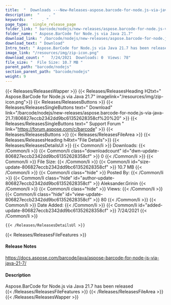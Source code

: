 ```yaml
---
title:  "  Downloads ---New-Releases-aspose.barcode-for-node.js-via-java-21.7 . " 
description:  "    . " 
keywords:  "    . " 
page_type:  single_release_page
folder_link: " barcode/nodejs/new-releases/aspose.barcode-for-node.js-via-java-21.7/"
folder_name: " Aspose.BarCode for Node.js via Java 21.7"
download_link: " /barcode/nodejs/new-releases/aspose.barcode-for-node.js-via-java-21.7/806827eccb2342dd9bc61352628358cf"
download_text: " Download"
Intro_text: " Aspose.BarCode for Node.js via Java 21.7 has been released"
image_link: "/resources/img/zip-icon.png"
download_count: "   7/24/2021  Downloads: 0  Views: 78"
file_size: "  File Size: 10.7 MB "
parent_path: "barcode/nodejs"
section_parent_path: "barcode/nodejs"
weight: 9 
---
```


{{< Releases/ReleasesWapper >}}
  {{< Releases/ReleasesHeading H2txt=" Aspose.BarCode for Node.js via Java 21.7" imagelink="/resources/img/zip-icon.png">}}
  {{< Releases/ReleasesButtons >}}
    {{< Releases/ReleasesSingleButtons text=" Download" link="/barcode/nodejs/new-releases/aspose.barcode-for-node.js-via-java-21.7/806827eccb2342dd9bc61352628358cf%20%20" >}}
    {{< Releases/ReleasesSingleButtons text=" Support Forum " link="https://forum.aspose.com/c/barcode" >}}
  {{< Releases/ReleasesButtons >}}
  {{< Releases/ReleasesFileArea >}}
    {{< Releases/ReleasesHeading h4txt="File Details">}}
    {{< Releases/ReleasesDetailsUl >}}
            {{< Common/li  >}} Downloads: {{< /Common/li >}} 
      {{< Common/li class="downloadcount" id="dwn-update-806827eccb2342dd9bc61352628358cf" >}} 0 {{< /Common/li >}} 
      {{< Common/li  >}} File Size: {{< /Common/li >}} 
      {{< Common/li id="size-update-806827eccb2342dd9bc61352628358cf" >}} 10.7 MB {{< /Common/li >}} 
      {{< Common/li  class="hide" >}} Posted By: {{< /Common/li >}} 
      {{< Common/li class="hide" id="author-update-806827eccb2342dd9bc61352628358cf" >}} Aleksander.Grinin {{< /Common/li >}} 
      {{< Common/li class="hide"  >}} Views: {{< /Common/li >}} 
      {{< Common/li class="hide" id="view-update-806827eccb2342dd9bc61352628358cf" >}} 80 {{< /Common/li >}} 
      {{< Common/li  >}} Date Added: {{< /Common/li >}} 
      {{< Common/li id="added-update-806827eccb2342dd9bc61352628358cf" >}} 7/24/2021 {{< /Common/li >}} 

    {{< /Releases/ReleasesDetailsUl >}}

  {{< Releases/ReleasesFileFeatures >}}
      <h4>Release Notes</h4><div><a href="https://docs.aspose.com/barcode/java/aspose-barcode-for-node-js-via-java-21-7/">https://docs.aspose.com/barcode/java/aspose-barcode-for-node-js-via-java-21-7/</a></div><h4>Description</h4><div class="HTMLDescription">Aspose.BarCode for Node.js via Java 21.7 has been released</div>
  {{< /Releases/ReleasesFileFeatures >}}
 {{< /Releases/ReleasesFileArea >}}
{{< /Releases/ReleasesWapper >}}


